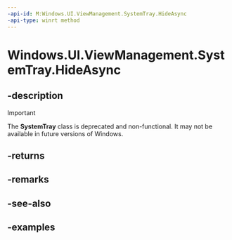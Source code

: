 ```yaml
---
-api-id: M:Windows.UI.ViewManagement.SystemTray.HideAsync
-api-type: winrt method
---
```


# Windows.UI.ViewManagement.SystemTray.HideAsync

<!--
public Windows.Foundation.IAsyncAction HideAsync ();
-->


## -description

> [!IMPORTANT]
> The **SystemTray** class is deprecated and non-functional. It may not be available in future versions of Windows.

## -returns

## -remarks

## -see-also

## -examples


